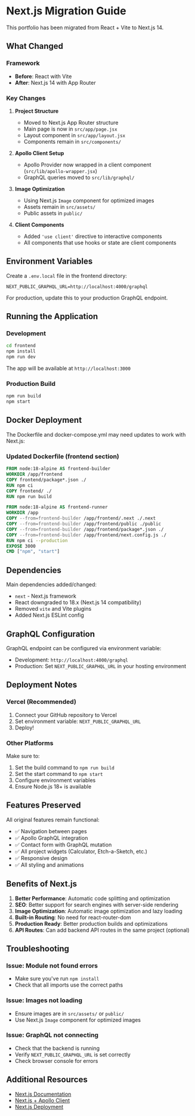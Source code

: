 # Next.js Migration Guide

This portfolio has been migrated from React + Vite to Next.js 14.

## What Changed

### Framework
- **Before**: React with Vite
- **After**: Next.js 14 with App Router

### Key Changes

1. **Project Structure**
   - Moved to Next.js App Router structure
   - Main page is now in `src/app/page.jsx`
   - Layout component in `src/app/layout.jsx`
   - Components remain in `src/components/`

2. **Apollo Client Setup**
   - Apollo Provider now wrapped in a client component (`src/lib/apollo-wrapper.jsx`)
   - GraphQL queries moved to `src/lib/graphql/`

3. **Image Optimization**
   - Using Next.js `Image` component for optimized images
   - Assets remain in `src/assets/`
   - Public assets in `public/`

4. **Client Components**
   - Added `'use client'` directive to interactive components
   - All components that use hooks or state are client components

## Environment Variables

Create a `.env.local` file in the frontend directory:

```
NEXT_PUBLIC_GRAPHQL_URL=http://localhost:4000/graphql
```

For production, update this to your production GraphQL endpoint.

## Running the Application

### Development
```bash
cd frontend
npm install
npm run dev
```

The app will be available at `http://localhost:3000`

### Production Build
```bash
npm run build
npm start
```

## Docker Deployment

The Dockerfile and docker-compose.yml may need updates to work with Next.js:

### Updated Dockerfile (frontend section)
```dockerfile
FROM node:18-alpine AS frontend-builder
WORKDIR /app/frontend
COPY frontend/package*.json ./
RUN npm ci
COPY frontend/ ./
RUN npm run build

FROM node:18-alpine AS frontend-runner
WORKDIR /app
COPY --from=frontend-builder /app/frontend/.next ./.next
COPY --from=frontend-builder /app/frontend/public ./public
COPY --from=frontend-builder /app/frontend/package*.json ./
COPY --from=frontend-builder /app/frontend/next.config.js ./
RUN npm ci --production
EXPOSE 3000
CMD ["npm", "start"]
```

## Dependencies

Main dependencies added/changed:
- `next` - Next.js framework
- React downgraded to 18.x (Next.js 14 compatibility)
- Removed `vite` and Vite plugins
- Added Next.js ESLint config

## GraphQL Configuration

GraphQL endpoint can be configured via environment variable:
- Development: `http://localhost:4000/graphql`
- Production: Set `NEXT_PUBLIC_GRAPHQL_URL` in your hosting environment

## Deployment Notes

### Vercel (Recommended)
1. Connect your GitHub repository to Vercel
2. Set environment variable: `NEXT_PUBLIC_GRAPHQL_URL`
3. Deploy!

### Other Platforms
Make sure to:
1. Set the build command to `npm run build`
2. Set the start command to `npm start`
3. Configure environment variables
4. Ensure Node.js 18+ is available

## Features Preserved

All original features remain functional:
- ✅ Navigation between pages
- ✅ Apollo GraphQL integration
- ✅ Contact form with GraphQL mutation
- ✅ All project widgets (Calculator, Etch-a-Sketch, etc.)
- ✅ Responsive design
- ✅ All styling and animations

## Benefits of Next.js

1. **Better Performance**: Automatic code splitting and optimization
2. **SEO**: Better support for search engines with server-side rendering
3. **Image Optimization**: Automatic image optimization and lazy loading
4. **Built-in Routing**: No need for react-router-dom
5. **Production Ready**: Better production builds and optimizations
6. **API Routes**: Can add backend API routes in the same project (optional)

## Troubleshooting

### Issue: Module not found errors
- Make sure you've run `npm install`
- Check that all imports use the correct paths

### Issue: Images not loading
- Ensure images are in `src/assets/` or `public/`
- Use Next.js `Image` component for optimized images

### Issue: GraphQL not connecting
- Check that the backend is running
- Verify `NEXT_PUBLIC_GRAPHQL_URL` is set correctly
- Check browser console for errors

## Additional Resources

- [Next.js Documentation](https://nextjs.org/docs)
- [Next.js + Apollo Client](https://www.apollographql.com/docs/react/integrations/next-js)
- [Next.js Deployment](https://nextjs.org/docs/deployment)

